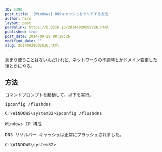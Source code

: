 ```yaml
---
ID: 1380
post_title: '[Windows] DNSキャッシュをクリアする方法'
author: hiro
layout: post
permalink: https://b.0218.jp/20140929002826.html
published: true
post_date: 2014-09-29 00:28:26
modified_date: ""
slug: 20140929002826.html
---
```

あまり使うことはないんだけれど、ネットワークの不調時とかドメイン変更した後とかにやる。
<!--more-->
<h2>方法</h2>
コマンドプロンプトを起動して、以下を実行。
<pre>ipconfig /flushdns</pre>

<pre class="cmd">C:\WINDOWS\system32&gt;ipconfig /flushdns

Windows IP 構成

DNS リゾルバー キャッシュは正常にフラッシュされました。

C:\WINDOWS\system32&gt;</pre>
